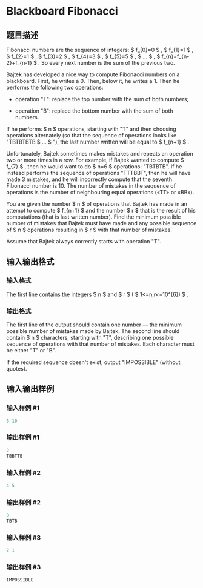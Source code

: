 # Blackboard Fibonacci

## 题目描述

Fibonacci numbers are the sequence of integers: $ f_{0}=0 $ , $ f_{1}=1 $ , $ f_{2}=1 $ , $ f_{3}=2 $ , $ f_{4}=3 $ , $ f_{5}=5 $ , $ ... $ , $ f_{n}=f_{n-2}+f_{n-1} $ . So every next number is the sum of the previous two.

Bajtek has developed a nice way to compute Fibonacci numbers on a blackboard. First, he writes a 0. Then, below it, he writes a 1. Then he performs the following two operations:

- operation "T": replace the top number with the sum of both numbers;

- operation "B": replace the bottom number with the sum of both numbers.

If he performs $ n $ operations, starting with "T" and then choosing operations alternately (so that the sequence of operations looks like "TBTBTBTB $ ... $ "), the last number written will be equal to $ f_{n+1} $ .

Unfortunately, Bajtek sometimes makes mistakes and repeats an operation two or more times in a row. For example, if Bajtek wanted to compute $ f_{7} $ , then he would want to do $ n=6 $ operations: "TBTBTB". If he instead performs the sequence of operations "TTTBBT", then he will have made 3 mistakes, and he will incorrectly compute that the seventh Fibonacci number is 10. The number of mistakes in the sequence of operations is the number of neighbouring equal operations («TT» or «BB»).

You are given the number $ n $ of operations that Bajtek has made in an attempt to compute $ f_{n+1} $ and the number $ r $ that is the result of his computations (that is last written number). Find the minimum possible number of mistakes that Bajtek must have made and any possible sequence of $ n $ operations resulting in $ r $ with that number of mistakes.

Assume that Bajtek always correctly starts with operation "T".

## 输入输出格式

### 输入格式

The first line contains the integers $ n $ and $ r $ ( $ 1<=n,r<=10^{6}) $ .

### 输出格式

The first line of the output should contain one number — the minimum possible number of mistakes made by Bajtek. The second line should contain $ n $ characters, starting with "T", describing one possible sequence of operations with that number of mistakes. Each character must be either "T" or "B".

If the required sequence doesn't exist, output "IMPOSSIBLE" (without quotes).

## 输入输出样例

### 输入样例 #1

```cpp
6 10

```
### 输出样例 #1

```cpp
2
TBBTTB

```
### 输入样例 #2

```cpp
4 5

```
### 输出样例 #2

```cpp
0
TBTB

```
### 输入样例 #3

```cpp
2 1

```
### 输出样例 #3

```cpp
IMPOSSIBLE

```
